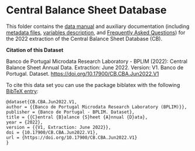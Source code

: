 # Central Balance Sheet Database


This folder contains the [data manual](https://github.com/BPLIM/Manuals/blob/master/Data/CB/JUN22/CB_manual_JUN2022.pdf) and auxiliary documentation (including [metadata files](https://github.com/BPLIM/Manuals/tree/master/Data/CB/JUN22/aux_files/describe_dataset), [variables description](https://github.com/BPLIM/Manuals/tree/master/Data/CB/JUN22/aux_files/variables_description), and [Frequently Asked Questions](https://github.com/BPLIM/Manuals/blob/master/Data/CB/JUN22/aux_files/faq/CB_faq.md)) for the 2022 extraction of the Central Balance Sheet Database (CB).


**Citation of this Dataset**

Banco de Portugal Microdata Research Laboratory - BPLIM (2022): Central Balance Sheet Annual Data. Extraction: June 2022. Version: V1. Banco de Portugal. Dataset. https://doi.org/10.17900/CB.CBA.Jun2022.V1

To cite this data set you can use the package biblatex with the following [BibTeX entry](https://github.com/BPLIM/Manuals/blob/master/Data/CB/JUN22/aux_files/bibtex/CB.bib):

```
@dataset{CB.CBA.Jun2022.V1,
author = {{Banco de Portugal Microdata Research Laboratory (BPLIM)}},
publisher = {Banco de Portugal - BPLIM. Dataset},
title = {{C}entral {B}alance {S}heet {A}nnual {D}ata},
year = {2022},
version = {{V1, Extraction: June 2022}},
doi = {10.17900/CB.CBA.Jun2022.V1},
url = {https://doi.org/10.17900/CB.CBA.Jun2022.V1}
}
```
